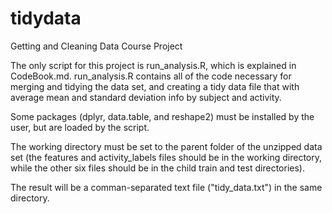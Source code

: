 tidydata
========

Getting and Cleaning Data Course Project

The only script for this project is run_analysis.R, which is explained in CodeBook.md. run_analysis.R contains all of the code necessary for merging and tidying the data set, and creating a tidy data file that with average mean and standard deviation info by subject and activity. 

Some packages (dplyr, data.table, and reshape2) must be installed by the user, but are loaded by the script.

The working directory must be set to the parent folder of the unzipped data set (the features and activity_labels files should be in the working directory, while the other six files should be in the child train and test directories). 

The result will be a comman-separated text file ("tidy_data.txt") in the same directory.

